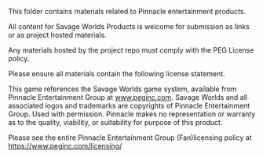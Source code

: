 This folder contains materials related to Pinnacle entertainment products.

All content for Savage Worlds Products is welcome for submission as links or as project hosted materials.

Any materials hosted by the project repo must comply with the PEG License policy.

Please ensure all materials contain the following license statement.

This game references the Savage Worlds game system, available from Pinnacle Entertainment Group at www.peginc.com. Savage Worlds and all associated logos and trademarks are copyrights of Pinnacle Entertainment Group. Used with permission. Pinnacle makes no representation or warranty as to the quality, viability, or suitability for purpose of this product.

Please see the entire Pinnacle Entertainment Group (Fan)licensing policy at https://www.peginc.com/licensing/

